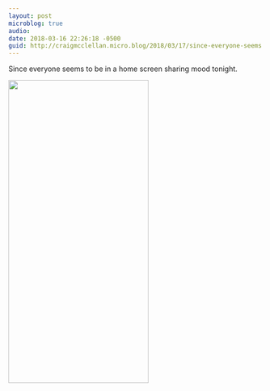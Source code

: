 ```yaml
---
layout: post
microblog: true
audio: 
date: 2018-03-16 22:26:18 -0500
guid: http://craigmcclellan.micro.blog/2018/03/17/since-everyone-seems.html
---
```

Since everyone seems to be in a home screen sharing mood tonight.

<img src="http://craigmcclellan.com/uploads/2018/913bb482d0.jpg" width="277" height="600" />
